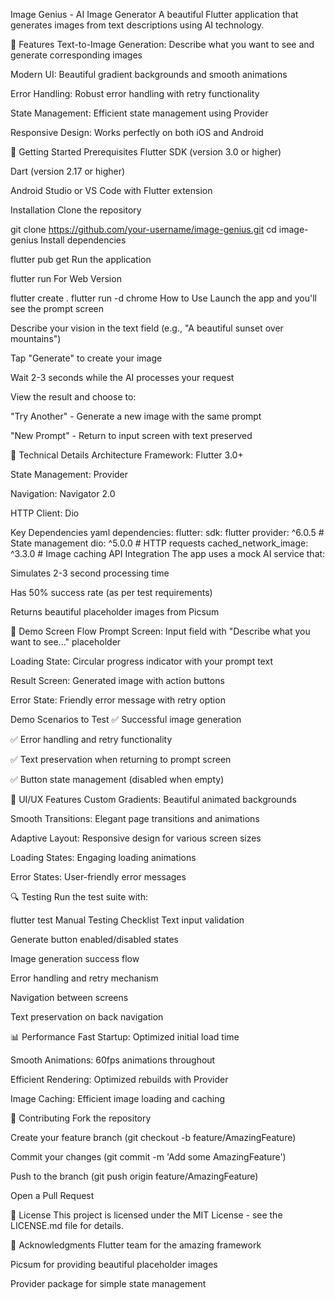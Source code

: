 Image Genius - AI Image Generator
A beautiful Flutter application that generates images from text descriptions using AI technology.

📱 Features
Text-to-Image Generation: Describe what you want to see and generate corresponding images

Modern UI: Beautiful gradient backgrounds and smooth animations

Error Handling: Robust error handling with retry functionality

State Management: Efficient state management using Provider

Responsive Design: Works perfectly on both iOS and Android

🚀 Getting Started
Prerequisites
Flutter SDK (version 3.0 or higher)

Dart (version 2.17 or higher)

Android Studio or VS Code with Flutter extension

Installation
Clone the repository

git clone https://github.com/your-username/image-genius.git
cd image-genius
Install dependencies

flutter pub get
Run the application

flutter run
For Web Version

flutter create .
flutter run -d chrome
How to Use
Launch the app and you'll see the prompt screen

Describe your vision in the text field (e.g., "A beautiful sunset over mountains")

Tap "Generate" to create your image

Wait 2-3 seconds while the AI processes your request

View the result and choose to:

"Try Another" - Generate a new image with the same prompt

"New Prompt" - Return to input screen with text preserved

🔧 Technical Details
Architecture
Framework: Flutter 3.0+

State Management: Provider

Navigation: Navigator 2.0

HTTP Client: Dio

Key Dependencies
yaml
dependencies:
  flutter:
    sdk: flutter
  provider: ^6.0.5        # State management
  dio: ^5.0.0             # HTTP requests
  cached_network_image: ^3.3.0  # Image caching
API Integration
The app uses a mock AI service that:

Simulates 2-3 second processing time

Has 50% success rate (as per test requirements)

Returns beautiful placeholder images from Picsum

📸 Demo
Screen Flow
Prompt Screen: Input field with "Describe what you want to see..." placeholder

Loading State: Circular progress indicator with your prompt text

Result Screen: Generated image with action buttons

Error State: Friendly error message with retry option

Demo Scenarios to Test
✅ Successful image generation

✅ Error handling and retry functionality

✅ Text preservation when returning to prompt screen

✅ Button state management (disabled when empty)

🎨 UI/UX Features
Custom Gradients: Beautiful animated backgrounds

Smooth Transitions: Elegant page transitions and animations

Adaptive Layout: Responsive design for various screen sizes

Loading States: Engaging loading animations

Error States: User-friendly error messages

🔍 Testing
Run the test suite with:

flutter test
Manual Testing Checklist
Text input validation

Generate button enabled/disabled states

Image generation success flow

Error handling and retry mechanism

Navigation between screens

Text preservation on back navigation

📊 Performance
Fast Startup: Optimized initial load time

Smooth Animations: 60fps animations throughout

Efficient Rendering: Optimized rebuilds with Provider

Image Caching: Efficient image loading and caching

🤝 Contributing
Fork the repository

Create your feature branch (git checkout -b feature/AmazingFeature)

Commit your changes (git commit -m 'Add some AmazingFeature')

Push to the branch (git push origin feature/AmazingFeature)

Open a Pull Request

📝 License
This project is licensed under the MIT License - see the LICENSE.md file for details.

🙏 Acknowledgments
Flutter team for the amazing framework

Picsum for providing beautiful placeholder images

Provider package for simple state management
